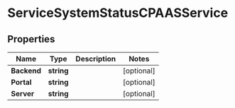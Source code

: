 

# ServiceSystemStatusCPAASService


## Properties

| Name | Type | Description | Notes |
|------------ | ------------- | ------------- | -------------|
|**Backend** | **string** |  |  [optional] |
|**Portal** | **string** |  |  [optional] |
|**Server** | **string** |  |  [optional] |



